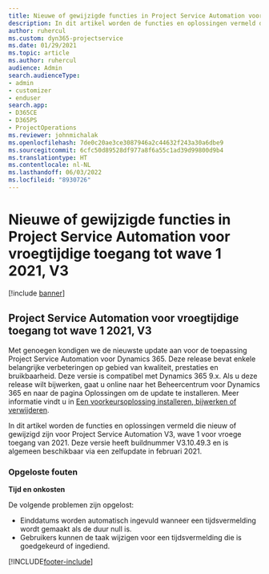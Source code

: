 ```yaml
---
title: Nieuwe of gewijzigde functies in Project Service Automation voor vroegtijdige toegang tot wave 1 2021, V3
description: In dit artikel worden de functies en oplossingen vermeld die beschikbaar zijn in wave 1 van 2021 voor vroege toegang tot Project Service Automation, V3.
author: ruhercul
ms.custom: dyn365-projectservice
ms.date: 01/29/2021
ms.topic: article
ms.author: ruhercul
audience: Admin
search.audienceType:
- admin
- customizer
- enduser
search.app:
- D365CE
- D365PS
- ProjectOperations
ms.reviewer: johnmichalak
ms.openlocfilehash: 7de0c20ae3ce3087946a2c44632f243a30a6dbe9
ms.sourcegitcommit: 6cfc50d89528df977a8f6a55c1ad39d99800d9b4
ms.translationtype: HT
ms.contentlocale: nl-NL
ms.lasthandoff: 06/03/2022
ms.locfileid: "8930726"
---
```

# <a name="whats-new-or-changed-in-project-service-automation-early-access-wave-1-2021-v3"></a>Nieuwe of gewijzigde functies in Project Service Automation voor vroegtijdige toegang tot wave 1 2021, V3

[!include [banner](../includes/psa-now-project-operations.md)]

## <a name="project-service-automation-early-access-wave-1-2021-v3"></a>Project Service Automation voor vroegtijdige toegang tot wave 1 2021, V3

Met genoegen kondigen we de nieuwste update aan voor de toepassing Project Service Automation voor Dynamics 365. Deze release bevat enkele belangrijke verbeteringen op gebied van kwaliteit, prestaties en bruikbaarheid. Deze versie is compatibel met Dynamics 365 9.x. Als u deze release wilt bijwerken, gaat u online naar het Beheercentrum voor Dynamics 365 en naar de pagina Oplossingen om de update te installeren. Meer informatie vindt u in [Een voorkeursoplossing installeren, bijwerken of verwijderen](/power-platform/admin/install-remove-preferred-solution).

In dit artikel worden de functies en oplossingen vermeld die nieuw of gewijzigd zijn voor Project Service Automation V3, wave 1 voor vroege toegang van 2021. Deze versie heeft buildnummer V3.10.49.3 en is algemeen beschikbaar via een zelfupdate in februari 2021.


### <a name="bug-fixes"></a>Opgeloste fouten

**Tijd en onkosten**

De volgende problemen zijn opgelost:

- Einddatums worden automatisch ingevuld wanneer een tijdsvermelding wordt gemaakt als de duur null is.
- Gebruikers kunnen de taak wijzigen voor een tijdsvermelding die is goedgekeurd of ingediend.


[!INCLUDE[footer-include](../includes/footer-banner.md)]
